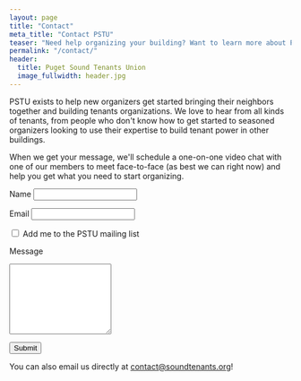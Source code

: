 ```yaml
---
layout: page
title: "Contact"
meta_title: "Contact PSTU"
teaser: "Need help organizing your building? Want to learn more about PTSU? Get in touch!"
permalink: "/contact/"
header:
  title: Puget Sound Tenants Union
  image_fullwidth: header.jpg
---
```


PSTU exists to help new organizers get started bringing their neighbors together
and building tenants organizations. We love to hear from all kinds of tenants,
from people who don't know how to get started to seasoned organizers looking to
use their expertise to build tenant power in other buildings.

When we get your message, we'll schedule a one-on-one video chat with one of our
members to meet face-to-face (as best we can right now) and help you get what
you need to start organizing.

<form action="https://liveformhq.com/form/a22a1a4e-4d8c-404d-b755-576e6657e155" method="POST" accept-charset="utf-8">
  <input type="hidden" name="_utf8" value="✓">
  <input type="hidden" value="https://soundtenants.org/contact" name="_redirect" />

  <label for="name">Name</label>
  <input type="text" id="name" name="name">

  <label for="email">Email</label>
  <input type="text" id="email" name="email">

  <input type="checkbox" id="mailing-list" name="mailing-list">
  <label for="mailing-list">Add me to the PSTU mailing list</label>

  <label for="message">Message</label>
  <textarea id="message" name="message" rows="8"></textarea>

  <button type="submit">Submit</button>
</form>

You can also email us directly at
[contact@soundtenants.org](mailto:contact@soundtenants.org)!
